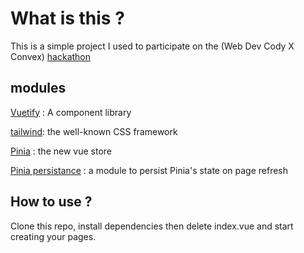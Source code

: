 
# What is this ?
This is a simple project I used to participate on the (Web Dev Cody X Convex) [hackathon](https://vuetifyjs.com/) 




## modules
[Vuetify](https://vuetifyjs.com/) : A component library

[tailwind](https://tailwindcss.nuxtjs.org/): the well-known CSS framework

[Pinia](https://pinia.vuejs.org/) : the new vue store

[Pinia persistance](https://prazdevs.github.io/pinia-plugin-persistedstate/) : a module to persist Pinia's state on page refresh
## How to use ?
Clone this repo, install dependencies then delete index.vue and start creating your pages. 
